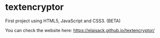 # textencryptor
First project using HTML5, JavaScript and CSS3. (BETA)

You can check the website here: https://elaisack.github.io/textencryptor/
